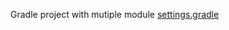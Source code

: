 Gradle project with mutiple module
[settings.gradle](https://github.com/pnlinh-it/hello-gradle/blob/master/settings.gradle)
